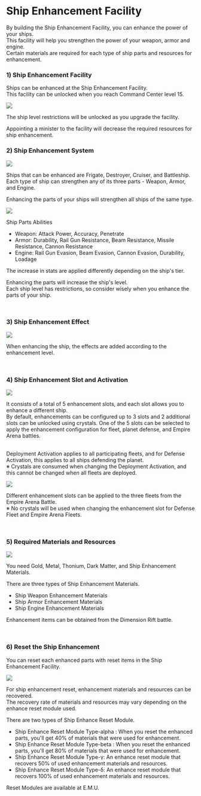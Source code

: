 # Ship Enhancement Facility

By building the Ship Enhancement Facility, you can enhance the power of your ships.<br>
This facility will help you strengthen the power of your weapon, armor and engine.<br>
Certain materials are required for each type of ship parts and resources for enhancement. 
<br>

### 1) Ship Enhancement Facility

Ships can be enhanced at the Ship Enhancement Facility. <br>
This facility can be unlocked when you reach Command Center level 15. 

![](http://d3bbxo4nelobc3.cloudfront.net/html/img/help/108_01.jpg)

The ship level restrictions will be unlocked as you upgrade the facility. 

Appointing a minister to the facility will decrease the required resources for ship enhancement. 
<br>

### 2) Ship Enhancement System

![](http://d3bbxo4nelobc3.cloudfront.net/html/img/help/108_02.jpg)

Ships that can be enhanced are Frigate, Destroyer, Cruiser, and Battleship.<br>
Each type of ship can strengthen any of its three parts - Weapon, Armor, and Engine. 

Enhancing the parts of your ships will strengthen all ships of the same type. 

![](http://d3bbxo4nelobc3.cloudfront.net/html/img/help/108_03.jpg)

Ship Parts Abilities<br>
- Weapon: Attack Power, Accuracy, Penetrate
- Armor: Durability, Rail Gun Resistance, Beam Resistance, Missile Resistance, Cannon Resistance 
- Engine: Rail Gun Evasion, Beam Evasion, Cannon Evasion, Durability, Loadage

The increase in stats are applied differently depending on the ship's tier. 

Enhancing the parts will increase the ship's level. <br>
Each ship level has restrictions, so consider wisely when you enhance the parts of your ship.

<br>

### 3) Ship Enhancement Effect

![](http://d3bbxo4nelobc3.cloudfront.net/html/img/help/108_08.jpg)

When enhancing the ship, the effects are added according to the enhancement level.

<br>

### 4) Ship Enhancement Slot and Activation

![](http://d3bbxo4nelobc3.cloudfront.net/html/img/help/108_06.jpg)

It consists of a total of 5 enhancement slots, and each slot allows you to enhance a different ship.<br>
By default, enhancements can be configured up to 3 slots and 2 additional slots can be unlocked using crystals.
One of the 5 slots can be selected to apply the enhancement configuration for fleet, planet defense, and Empire Arena battles.<br><br>

Deployment Activation applies to all participating fleets, and for Defense Activation, this applies to all ships defending the planet.<br>
※ Crystals are consumed when changing the Deployment Activation, and this cannot be changed when all fleets are deployed. 

![](http://d3bbxo4nelobc3.cloudfront.net/html/img/help/108_07.jpg)

Different enhancement slots can be applied to the three fleets from the Empire Arena Battle.<br>
※ No crystals will be used when changing the enhancement slot for Defense Fleet and Empire Arena Fleets.

<br>

### 5) Required Materials and Resources

![](http://astrokings.s3.amazonaws.com/html/img/help/108_04.jpg)

You need Gold, Metal, Thonium, Dark Matter, and Ship Enhancement Materials.

There are three types of Ship Enhancement Materials.
- Ship Weapon Enhancement Materials
- Ship Armor Enhancement Materials
- Ship Engine Enhancement Materials

Enhancement items can be obtained from the Dimension Rift battle. 

<br>

### 6) Reset the Ship Enhancement

You can reset each enhanced parts with reset items in the Ship Enhancement Facility.

![](http://d3bbxo4nelobc3.cloudfront.net/html/img/help/108_05.jpg)

For ship enhancement reset, enhancement materials and resources can be recovered.<br>
The recovery rate of materials and resources may vary depending on the enhance reset module used.  

There are two types of Ship Enhance Reset Module.
- Ship Enhance Reset Module Type-alpha : When you reset the enhanced parts, you'll get 40% of materials that were used for enhancement.
- Ship Enhance Reset Module Type-beta : When you reset the enhanced parts, you'll get 80% of materials that were used for enhancement.
- Ship Enhance Reset Module Type-γ: An enhance reset module that recovers 50% of used enhancement materials and resources.
- Ship Enhance Reset Module Type-δ: An enhance reset module that recovers 100% of used enhancement materials and resources.

Reset Modules are available at E.M.U. 
